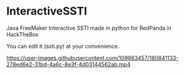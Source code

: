 # InteractiveSSTI
Java FreeMaker Interactive SSTI made in python for RedPanda in HackTheBox

You can edit it (ssti.py) at your convenience.


https://user-images.githubusercontent.com/109983457/180841133-278ed6e2-31bd-4a6c-8e3f-4d03144562ab.mp4

